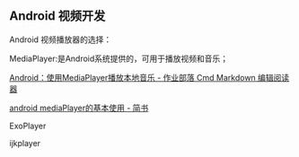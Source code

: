 ## Android 视频开发

Android 视频播放器的选择：

MediaPlayer:是Android系统提供的，可用于播放视频和音乐；

[Android：使用MediaPlayer播放本地音乐 \- 作业部落 Cmd Markdown 编辑阅读器](https://www.zybuluo.com/cxm-2016/note/500473)

[android mediaPlayer的基本使用 \- 简书](https://www.jianshu.com/p/a849b5eb841d)

ExoPlayer

ijkplayer